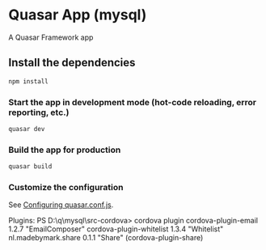 # Quasar App (mysql)

A Quasar Framework app

## Install the dependencies
```bash
npm install
```

### Start the app in development mode (hot-code reloading, error reporting, etc.)
```bash
quasar dev
```


### Build the app for production
```bash
quasar build
```

### Customize the configuration
See [Configuring quasar.conf.js](https://quasar.dev/quasar-cli/quasar-conf-js).


Plugins:
PS D:\q\mysql\src-cordova> cordova plugin
cordova-plugin-email 1.2.7 "EmailComposer"
cordova-plugin-whitelist 1.3.4 "Whitelist"
nl.madebymark.share 0.1.1 "Share" (cordova-plugin-share)